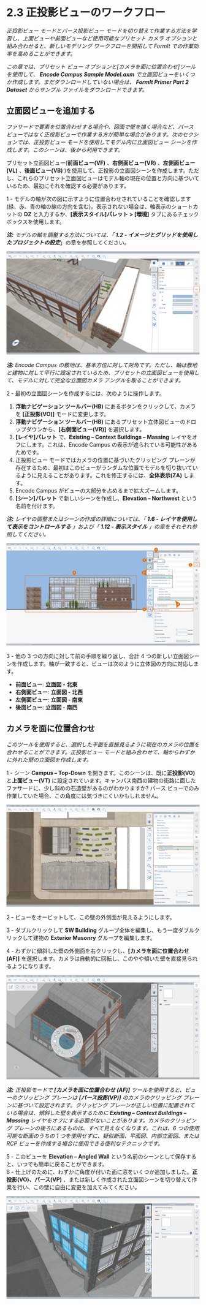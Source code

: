 # 2.3 正投影ビューのワークフロー

_正投影ビュー モードとパース投影ビュー モードを切り替えて作業する方法を学習し、上面ビューや前面ビューなど使用可能なプリセット カメラ オプションと組み合わせると、新しいモデリング ワークフローを開拓して FormIt での作業効率を高めることができます。_

_この章では、プリセット ビュー オプションと[カメラを面に位置合わせ]ツールを使用して、_ _**Encode Campus Sample Model.axm** で立面図ビューをいくつか作成します。まだダウンロードしていない場合は、_ _**FormIt Primer Part 2 Dataset** からサンプル ファイルをダウンロードできます。_

## 立面図ビューを追加する

_ファサードで要素を位置合わせする場合や、図面で壁を描く場合など、パース ビューではなく正投影ビューで作業する方が簡単な場合があります。次のセクションでは、正投影ビュー モードを使用してモデル内に立面図ビュー シーンを作成します。このシーンは、後から利用できます。_

プリセット立面図ビュー(**前面ビュー(VF)** 、**右側面ビュー(VR)** 、**左側面ビュー(VL)** 、**後面ビュー(VB)** )を使用して、正投影の立面図シーンを作成します。ただし、これらのプリセット立面図ビューはモデル軸の現在の位置と方向に基づいているため、最初にそれを確認する必要があります。

1 - モデルの軸が次の図に示すように位置合わせされていることを確認します(緑、赤、青の軸の線の方向を含む)。表示されない場合は、軸表示のショートカットの **DZ** と入力するか、**[表示スタイル]パレット > [環境]** タブにあるチェックボックスを使用します。

_**注:**_ _モデルの軸を調整する方法については、「_ _**1.2 - イメージとグリッドを使用したプロジェクトの設定**_」の章を参照してください。

![](<../../.gitbook/assets/0 (7).png>)

_**注:** Encode Campus の敷地は、基本方位に対して対角です。ただし、軸は敷地と建物に対して平行に設定されているため、プリセットの立面図ビューを使用して、モデルに対して完全な立面図カメラ アングルを取ることができます。_

2 - 最初の立面図シーンを作成するには、次のように操作します。

1. **浮動ナビゲーション ツールバー(HB)** にあるボタンをクリックして、カメラを **[正投影(VO)]** モードに変更します。
2. **浮動ナビゲーション ツールバー(HB)** にあるプリセット立体図ビューのドロップダウンから、**[右側面ビュー(VR)]** を選択します。
3. **[レイヤ]パレット** で、**Existing – Context Buildings – Massing** レイヤをオフにします。これは、Encode Campus の表示が遮られている可能性があるためです。
4. 正投影ビュー モードではカメラの位置に基づいたクリッピング プレーンが存在するため、最初はこのビューがランダムな位置でモデルを切り抜いているように見えることがあります。これを修正するには、**全体表示(ZA)** します。
5. Encode Campus がビューの大部分を占めるまで拡大ズームします。
6. **[シーン]パレット** で新しいシーンを作成し、**Elevation – Northwest** という名前を付けます。

_**注:**_ _レイヤの調整またはシーンの作成の詳細については、「_ _**1.6 - レイヤを使用して表示をコントロールする**_ _」および「_ _**1.12 - 表示スタイル** 」の章をそれぞれ参照してください。_

![](<../../.gitbook/assets/1 (10) (1).png>)

3 - 他の 3 つの方向に対して前の手順を繰り返し、合計 4 つの新しい立面図シーンを作成します。軸が一致すると、ビューは次のように立体図の方向に対応します。

* **前面ビュー**: **立面図 - 北東**
* **右側面ビュー**: **立面図 - 北西**
* **左側面ビュー**: **立面図 - 南東**
* **後面ビュー**: **立面図 - 南西**

## **カメラを面に位置合わせ**

_このツールを使用すると、選択した平面を直接見るように現在のカメラの位置を合わせることができます。正投影ビュー モードと組み合わせて、軸からわずかに外れた壁の立面図を作成します。_

1 - シーン **Campus – Top-Down** を開きます。このシーンは、既に**正投影(VO)** と**上面ビュー(VT)** に設定されています。キャンパス南西の建物の街路に面したファサードに、少し斜めの石造壁があるのがわかりますか? パース ビューでのみ作業していた場合、この角度には気づきにくいかもしれません。

![](<../../.gitbook/assets/2 (8) (1).png>)

2 - ビューをオービットして、この壁の外側面が見えるようにします。

3 - ダブルクリックして **SW Building** グループ全体を編集し、もう一度ダブルクリックして建物の **Exterior Masonry** グループを編集します。

4 - わずかに傾斜した壁の外側面を右クリックし、**[カメラを面に位置合わせ(AF)]** を選択します。カメラは自動的に回転し、このやや傾いた壁を直接見られるようになります。

![](<../../.gitbook/assets/3 (9).png>)

_**注:**_ _正投影モードで_ _**[カメラを面に位置合わせ**_ _**(AF)]**_ _ツールを使用すると、ビューのクリッピング プレーンは_ _**[パース投影(VP)]**_ _のカメラのクリッピング プレーンに基づいて設定されます。クリッピング プレーンが正しい位置に配置されている場合は、傾斜した壁を表示するために_ _**Existing – Context Buildings – Massing**_ _レイヤをオフにする必要がないことがあります。カメラのクリッピング プレーンの後ろにあるものは、すべて見えなくなります。これは、6 つの使用可能な断面のうちの 1 つを使用せずに、疑似断面、平面図、内部立面図、または RCP ビューを作成する場合に使用できる便利なテクニックです。_

5 - このビューを **Elevation – Angled Wall** という名前のシーンとして保存すると、いつでも簡単に戻ることができます。\
6 - 仕上げのために、わずかに角度が付いた面に窓をいくつか追加しました。**正投影(VO)、パース(VP)** 、または新しく作成された立面図シーンを切り替えて作業を行い、この壁に自由に変更を加えてみてください。

![SW Building with six (6) new windows added along the angled face.](<../../.gitbook/assets/4 (10) (1).png>)
